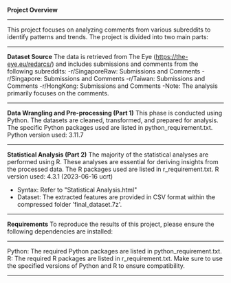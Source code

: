 **Project Overview**
***
This project focuses on analyzing comments from various subreddits to identify patterns and trends. The project is divided into two main parts:
***
**Dataset Source**
The data is retrieved from The Eye (https://the-eye.eu/redarcs/) and includes submissions and comments from the following subreddits:
-r/SingaporeRaw: Submissions and Comments
-r/Singapore: Submissions and Comments
-r/Taiwan: Submissions and Comments
-r/HongKong: Submissions and Comments
-Note: The analysis primarily focuses on the comments.
***
**Data Wrangling and Pre-processing (Part 1)**
This phase is conducted using Python. The datasets are cleaned, transformed, and prepared for analysis. The specific Python packages used are listed in python_requirement.txt.
Python version used: 3.11.7
***
**Statistical Analysis (Part 2)**
The majority of the statistical analyses are performed using R. These analyses are essential for deriving insights from the processed data. The R packages used are listed in r_requirement.txt.
R version used: 4.3.1 (2023-06-16 ucrt)
- Syntax: Refer to "Statistical Analysis.html"
- Dataset: The extracted features are provided in CSV format within the compressed folder 'final_dataset.7z'.
***
**Requirements**
To reproduce the results of this project, please ensure the following dependencies are installed:
***
Python: The required Python packages are listed in python_requirement.txt.
R: The required R packages are listed in r_requirement.txt.
Make sure to use the specified versions of Python and R to ensure compatibility.
***

